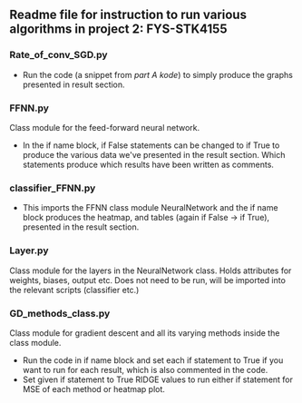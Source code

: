 ## Readme file for instruction to run various algorithms in project 2: FYS-STK4155


### Rate_of_conv_SGD.py
- Run the code (a snippet from _part A kode_) to simply produce the graphs presented in result section.

### FFNN.py
Class module for the feed-forward neural network. 
- In the if name block, if False statements can be changed to if True to produce the various data we've presented in the result section. Which statements produce which results have been written as comments. 

### classifier_FFNN.py
- This imports the FFNN class module NeuralNetwork and the if name block produces the heatmap, and tables (again if False -> if True), presented in the result section.

### Layer.py
Class module for the layers in the NeuralNetwork class. Holds attributes for weights, biases, output etc. Does not need to be run, will be imported into the relevant scripts (classifier etc.)

### GD_methods_class.py

Class module for gradient descent and all its varying methods inside the class module. 
- Run the code in if name block and set each if statement to True if you want to run for each result, which is also commented in the code. 
- Set given if statement to True RIDGE values to run either if statement for MSE of each method or heatmap plot.

